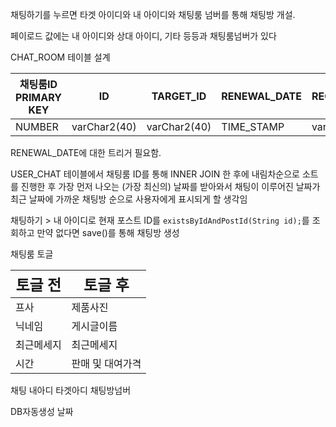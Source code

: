 채팅하기를 누르면
타겟 아이디와 내 아이디와 채팅룸 넘버를 통해 채팅방 개설.

페이로드 값에는 내 아이디와 상대 아이디, 기타 등등과 채팅룸넘버가 있다



CHAT_ROOM 테이블 설계

|채팅룸ID<br>PRIMARY KEY|ID|TARGET_ID|RENEWAL_DATE|RECENTLY_MSG|POST_SUBTITLE|postThumbnailUrl|
|---|---|---|---|---|---|---|
|NUMBER|varChar2(40)|varChar2(40)|TIME_STAMP|varChar2(1500)|varChar2(100)|varChar2(300)|
RENEWAL_DATE에 대한 트리거 필요함.

USER_CHAT 테이블에서 채팅룸 ID를 통해 INNER JOIN 한 후에
내림차순으로 소트를 진행한 후 가장 먼저 나오는 (가장 최신의) 날짜를 받아와서 채팅이 이루어진 날짜가 최근 날짜에 가까운 채팅방 순으로 사용자에게 표시되게 할 생각임


채팅하기 >
내 아이디로 현재 포스트 ID를 `existsByIdAndPostId(String id);`를 조회하고 만약 없다면
save()를 통해 채팅방 생성


채팅룸 토글

|<span style="font-size:24px;">토글 전</span>|<span style="font-size:24px;">토글 후</span>|
|-----|------|
|프사|제품사진|
|닉네임|게시글이름|
|최근메세지|최근메세지|
|시간|판매 및 대여가격|



채팅
내아디 타겟아디 채팅방넘버

DB자동생성
날짜